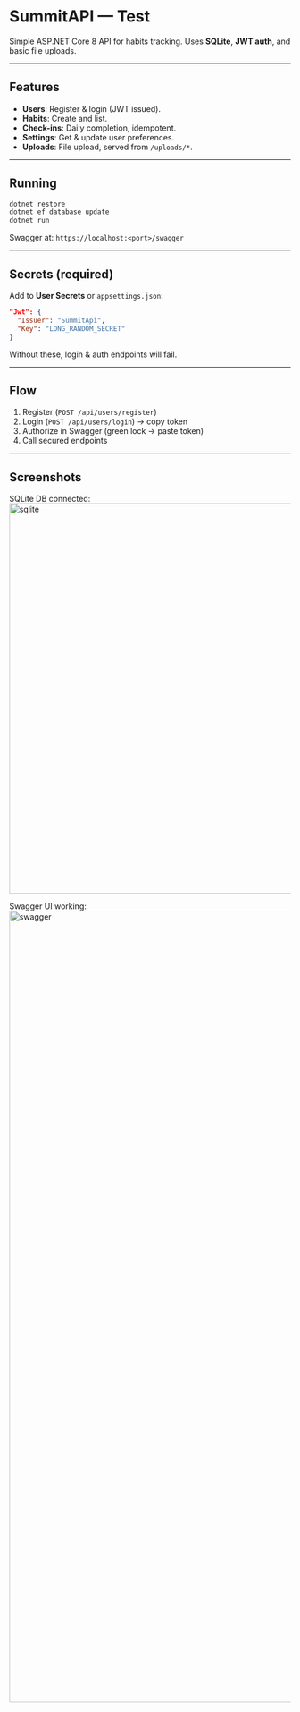 # SummitAPI — Test

Simple ASP.NET Core 8 API for habits tracking. Uses **SQLite**, **JWT auth**, and basic file uploads.

---

## Features

* **Users**: Register & login (JWT issued).
* **Habits**: Create and list.
* **Check-ins**: Daily completion, idempotent.
* **Settings**: Get & update user preferences.
* **Uploads**: File upload, served from `/uploads/*`.

---

## Running

```bash
dotnet restore
dotnet ef database update
dotnet run
```

Swagger at: `https://localhost:<port>/swagger`

---

## Secrets (required)

Add to **User Secrets** or `appsettings.json`:

```json
"Jwt": {
  "Issuer": "SummitApi",
  "Key": "LONG_RANDOM_SECRET"
}
```

Without these, login & auth endpoints will fail.

---

## Flow

1. Register (`POST /api/users/register`)
2. Login (`POST /api/users/login`) → copy token
3. Authorize in Swagger (green lock → paste token)
4. Call secured endpoints

---

## Screenshots

SQLite DB connected: <img width="698" alt="sqlite" src="https://github.com/user-attachments/assets/3eca1987-372e-400b-a781-fbf99b5d1fd7" />

Swagger UI working: <img width="1416" alt="swagger" src="https://github.com/user-attachments/assets/e7696153-daf8-418b-a70a-75bac131bf0e" />
